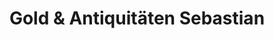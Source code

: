 ---
title: "Gold & Antiquitäten Sebastian"
url: /goerlitz/gold-und-antiquitaeten-sebastian/
shop: Antiquitäten
---